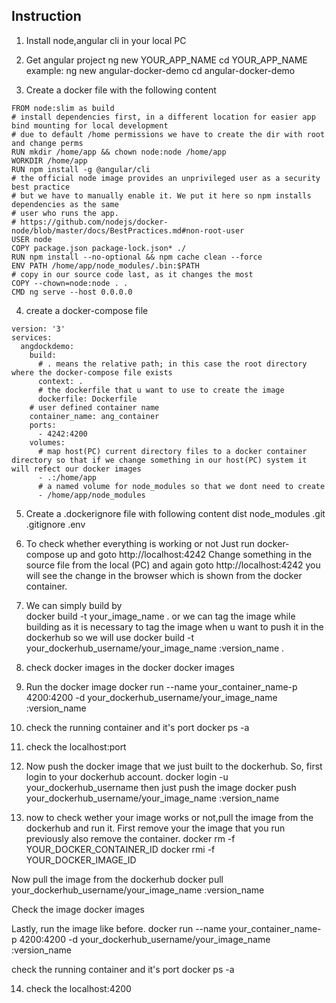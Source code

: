 ## Instruction

1. Install node,angular cli in your local PC

2. Get angular project 
ng new YOUR_APP_NAME
cd YOUR_APP_NAME
example: 
ng new angular-docker-demo
cd angular-docker-demo

3. Create a docker file with the following content 
```
FROM node:slim as build
# install dependencies first, in a different location for easier app bind mounting for local development
# due to default /home permissions we have to create the dir with root and change perms
RUN mkdir /home/app && chown node:node /home/app
WORKDIR /home/app
RUN npm install -g @angular/cli
# the official node image provides an unprivileged user as a security best practice
# but we have to manually enable it. We put it here so npm installs dependencies as the same
# user who runs the app. 
# https://github.com/nodejs/docker-node/blob/master/docs/BestPractices.md#non-root-user
USER node
COPY package.json package-lock.json* ./
RUN npm install --no-optional && npm cache clean --force
ENV PATH /home/app/node_modules/.bin:$PATH
# copy in our source code last, as it changes the most
COPY --chown=node:node . .
CMD ng serve --host 0.0.0.0
```


4. create a docker-compose file

```
version: '3'
services:
  angdockdemo:
    build: 
      # . means the relative path; in this case the root directory where the docker-compose file exists
      context: .       
      # the dockerfile that u want to use to create the image     
      dockerfile: Dockerfile
    # user defined container name
    container_name: ang_container 
    ports:
      - 4242:4200 
    volumes:
      # map host(PC) current directory files to a docker container directory so that if we change something in our host(PC) system it will refect our docker images
      - .:/home/app  
      # a named volume for node_modules so that we dont need to create
      - /home/app/node_modules  
```
       
5. Create a .dockerignore file with following content
dist
node_modules
.git
.gitignore
.env

6. To check whether everything is working or not
Just run docker-compose up
and goto http://localhost:4242
Change something in the source file from the local (PC) and again goto http://localhost:4242
you will see the change in the browser which is shown from the docker container.


7. We can simply build by  
docker build -t your_image_name .
or we can tag the image while building as it is necessary to tag the image when u want to push it in the dockerhub
so we will use 
docker build -t your_dockerhub_username/your_image_name :version_name .

8. check docker images in the docker 
docker images

9. Run the docker image
docker run --name your_container_name-p 4200:4200 -d your_dockerhub_username/your_image_name :version_name

10. check the running container and it's port 
docker ps -a

11. check the localhost:port

12. Now push the docker image that we just built to the dockerhub.
 So, first login to your dockerhub account.
docker login -u your_dockerhub_username 
then just push the image 
docker push your_dockerhub_username/your_image_name :version_name

13. now to check wether your image works or not,pull the image from the dockerhub and run it.
First remove your the image that you run previously also remove the container.
docker rm -f YOUR_DOCKER_CONTAINER_ID
docker rmi -f YOUR_DOCKER_IMAGE_ID 

Now pull the image from the dockerhub
docker pull your_dockerhub_username/your_image_name :version_name

Check the image 
docker images

Lastly, run the image like before.
docker run --name your_container_name-p 4200:4200 -d your_dockerhub_username/your_image_name :version_name

check the running container and it's port 
docker ps -a

14.  check the localhost:4200

